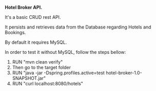 **Hotel Broker API.**

It's a basic CRUD rest API.

It persists and retrieves data from the Database regarding Hotels and Bookings.

By default it requires MySQL.

In order to test it without MySQL, follow the steps bellow:
1. RUN "mvn clean verify"
2. Then go to the target folder
3. RUN "java -jar -Dspring.profiles.active=test hotel-broker-1.0-SNAPSHOT.jar"
4. RUN "curl localhost:8080/hotels"